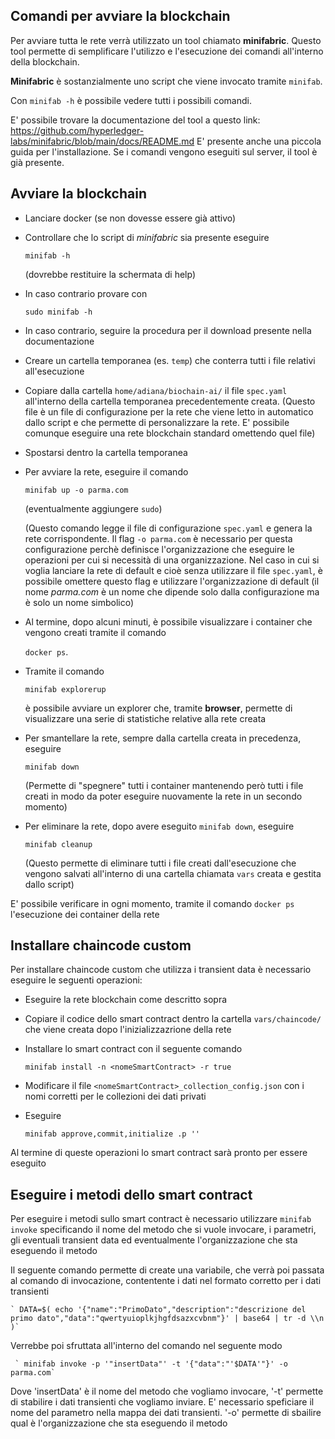 ## Comandi per avviare la blockchain

Per avviare tutta le rete verrà utilizzato un tool chiamato __minifabric__.
Questo tool permette di semplificare l'utilizzo e l'esecuzione dei comandi 
all'interno della blockchain.

__Minifabric__ è sostanzialmente uno script che viene invocato tramite `minifab`.

Con `minifab -h` è possibile vedere tutti i possibili comandi.

E' possibile trovare la documentazione del tool a questo link: https://github.com/hyperledger-labs/minifabric/blob/main/docs/README.md
E' presente anche una piccola guida per l'installazione. Se i comandi vengono 
eseguiti sul server, il tool è già presente.

## Avviare la blockchain
- Lanciare docker (se non dovesse essere già attivo)
- Controllare che lo script di _minifabric_ sia presente eseguire 

    `minifab -h`

    (dovrebbe restituire la schermata di help)

- In caso contrario provare con
    
    `sudo minifab -h`

- In caso contrario, seguire la procedura per il download presente nella documentazione
- Creare un cartella temporanea (es. `temp`) che conterra tutti i file relativi all'esecuzione
- Copiare dalla cartella `home/adiana/biochain-ai/` il file `spec.yaml` all'interno
della cartella temporanea precedentemente creata. (Questo file è un file di configurazione per la rete che viene letto in 
automatico dallo script e che permette di personalizzare la rete. E' possibile 
comunque eseguire una rete blockchain standard omettendo quel file)
- Spostarsi dentro la cartella temporanea
- Per avviare la rete, eseguire il comando
    
     `minifab up -o parma.com`
     
    (eventualmente aggiungere `sudo`)

    (Questo comando legge il file di configurazione `spec.yaml` e genera la rete corrispondente. Il flag `-o parma.com` è necessario per questa configurazione perchè definisce l'organizzazione che eseguire le operazioni per cui si necessità di una organizzazione. Nel caso in cui si voglia lanciare la rete di default e cioè senza utilizzare il file `spec.yaml`, è possibile omettere questo flag e utilizzare l'organizzazione di default (il nome _parma.com_ è un nome che dipende solo dalla configurazione ma è solo un nome simbolico)
- Al termine, dopo alcuni minuti, è possibile visualizzare i container che vengono creati tramite il comando

     `docker ps`. 

- Tramite il comando

     `minifab explorerup`
    
     è possibile avviare un explorer che, tramite **browser**, permette di visualizzare una serie di statistiche relative alla rete creata
- Per smantellare la rete, sempre dalla cartella creata in precedenza, eseguire
     
     `minifab down`
     
    (Permette di "spegnere" tutti i container mantenendo però tutti i file creati in modo da poter eseguire nuovamente la rete in un secondo momento)
- Per eliminare la rete, dopo avere eseguito `minifab down`, eseguire

     `minifab cleanup`

    (Questo permette di eliminare tutti i file creati dall'esecuzione che vengono salvati all'interno di una cartella chiamata `vars` creata e gestita dallo script)

E' possibile verificare in ogni momento, tramite il comando `docker ps` l'esecuzione dei container della rete

## Installare chaincode custom

Per installare chaincode custom che utilizza i transient data è necessario eseguire le seguenti operazioni:

- Eseguire la rete blockchain come descritto sopra
- Copiare il codice dello smart contract dentro la cartella `vars/chaincode/` che viene creata dopo l'inizializzazrione della rete
- Installare lo smart contract con il seguente comando

	`minifab install -n <nomeSmartContract> -r true`

- Modificare il file `<nomeSmartContract>_collection_config.json` con i nomi corretti per le collezioni dei dati privati
- Eseguire

	`minifab approve,commit,initialize .p '' `

Al termine di queste operazioni lo smart contract sarà pronto per essere eseguito

## Eseguire i metodi dello smart contract

Per eseguire i metodi sullo smart contract è necessario utilizzare `minifab invoke` specificando il nome del metodo che si vuole invocare, i parametri, gli eventuali transient data ed eventualmente l'organizzazione che sta eseguendo il metodo

Il seguente comando permette di create una variabile, che verrà poi passata al comando di invocazione, contentente i dati nel formato corretto per i dati transienti

	` DATA=$( echo '{"name":"PrimoDato","description":"descrizione del primo dato","data":"qwertyuioplkjhgfdsazxcvbnm"}' | base64 | tr -d \\n )`

Verrebbe poi sfruttata all'interno del comando nel seguente modo

	 ` minifab invoke -p '"insertData"' -t '{"data":"'$DATA'"}' -o parma.com`

Dove 'insertData' è il nome del metodo che vogliamo invocare, '-t' permette di stabilire i dati transienti che vogliamo inviare. E' necessario speficiare il nome del parametro nella mappa dei dati transienti.
'-o' permette di sbailire qual è l'organizzazione che sta eseguendo il metodo


